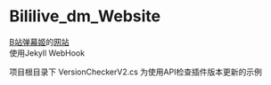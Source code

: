 # Bililive_dm_Website
[B站弹幕姬](https://github.com/copyliu/bililive_dm/)的[网站](https://www.danmuji.org)  
使用Jekyll WebHook

项目根目录下 VersionCheckerV2.cs 为使用API检查插件版本更新的示例
